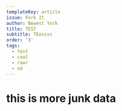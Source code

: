 ```yaml
---
templateKey: article
issue: Fork It
author: Newest York
title: TEST
subtitle: TEessss
order: '3'
tags:
  - test
  - cool
  - rawr
  - xd
---
```

# this is more junk data
